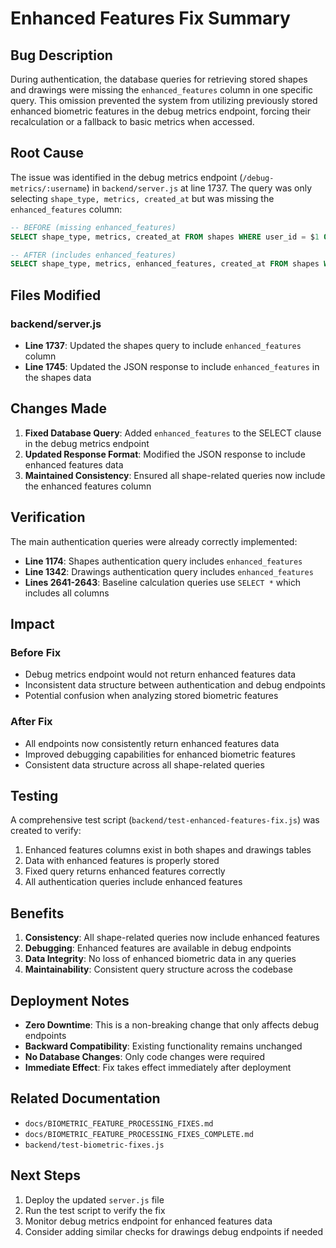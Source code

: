 # Enhanced Features Fix Summary

## Bug Description

During authentication, the database queries for retrieving stored shapes and drawings were missing the `enhanced_features` column in one specific query. This omission prevented the system from utilizing previously stored enhanced biometric features in the debug metrics endpoint, forcing their recalculation or a fallback to basic metrics when accessed.

## Root Cause

The issue was identified in the debug metrics endpoint (`/debug-metrics/:username`) in `backend/server.js` at line 1737. The query was only selecting `shape_type, metrics, created_at` but was missing the `enhanced_features` column:

```sql
-- BEFORE (missing enhanced_features)
SELECT shape_type, metrics, created_at FROM shapes WHERE user_id = $1 ORDER BY created_at DESC

-- AFTER (includes enhanced_features)
SELECT shape_type, metrics, enhanced_features, created_at FROM shapes WHERE user_id = $1 ORDER BY created_at DESC
```

## Files Modified

### backend/server.js
- **Line 1737**: Updated the shapes query to include `enhanced_features` column
- **Line 1745**: Updated the JSON response to include `enhanced_features` in the shapes data

## Changes Made

1. **Fixed Database Query**: Added `enhanced_features` to the SELECT clause in the debug metrics endpoint
2. **Updated Response Format**: Modified the JSON response to include enhanced features data
3. **Maintained Consistency**: Ensured all shape-related queries now include the enhanced features column

## Verification

The main authentication queries were already correctly implemented:
- **Line 1174**: Shapes authentication query includes `enhanced_features`
- **Line 1342**: Drawings authentication query includes `enhanced_features`
- **Lines 2641-2643**: Baseline calculation queries use `SELECT *` which includes all columns

## Impact

### Before Fix
- Debug metrics endpoint would not return enhanced features data
- Inconsistent data structure between authentication and debug endpoints
- Potential confusion when analyzing stored biometric features

### After Fix
- All endpoints now consistently return enhanced features data
- Improved debugging capabilities for enhanced biometric features
- Consistent data structure across all shape-related queries

## Testing

A comprehensive test script (`backend/test-enhanced-features-fix.js`) was created to verify:
1. Enhanced features columns exist in both shapes and drawings tables
2. Data with enhanced features is properly stored
3. Fixed query returns enhanced features correctly
4. All authentication queries include enhanced features

## Benefits

1. **Consistency**: All shape-related queries now include enhanced features
2. **Debugging**: Enhanced features are available in debug endpoints
3. **Data Integrity**: No loss of enhanced biometric data in any queries
4. **Maintainability**: Consistent query structure across the codebase

## Deployment Notes

- **Zero Downtime**: This is a non-breaking change that only affects debug endpoints
- **Backward Compatibility**: Existing functionality remains unchanged
- **No Database Changes**: Only code changes were required
- **Immediate Effect**: Fix takes effect immediately after deployment

## Related Documentation

- `docs/BIOMETRIC_FEATURE_PROCESSING_FIXES.md`
- `docs/BIOMETRIC_FEATURE_PROCESSING_FIXES_COMPLETE.md`
- `backend/test-biometric-fixes.js`

## Next Steps

1. Deploy the updated `server.js` file
2. Run the test script to verify the fix
3. Monitor debug metrics endpoint for enhanced features data
4. Consider adding similar checks for drawings debug endpoints if needed 